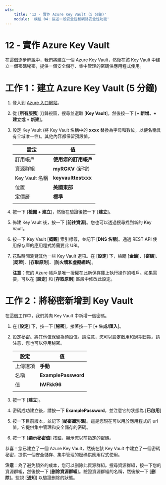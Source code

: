 ```yaml
---
wts:
    title: '12 - 實作 Azure Key Vault (5 分鐘)'
    module: '模組 04：描述一般安全性和網路安全性功能'
---
```

# 12 - 實作 Azure Key Vault

在這個逐步解說中，我們將建立一個 Azure Key Vault，然後在該 Key Vault 中建立一個密碼秘密，提供一個安全儲存、集中管理的密碼供應用程式使用。

# 工作 1：建立 Azure Key Vault (5 分鐘)

1. 登入到 [Azure 入口網站](https://portal.azure.com)。

2. 從 [**所有服務**] 刀鋒視窗，搜尋並選取 [**Key Vault**]，然後按一下 [**+ 新增、+ 建立或 + 新建**]。

3. 設定 Key Vault (將 Key Vault 名稱中的 **xxxx** 替換為字母和數位，以便名稱具有全域唯一性)。其他內容都保留預設值。

    | 設定 | 值 | 
    | --- | --- |
    | 訂用帳戶 | **使用您的訂用帳戶** |
    | 資源群組 | **myRGKV** (新增) |
    | Key Vault 名稱 | **keyvaulttestxxx** |
    | 位置 | **美國東部** |
    | 定價層 | **標準** |
    | | |

4. 按一下 [**檢閱 + 建立**]，然後在驗證後按一下 [**建立**]。 

5. 佈建 Key Vault 後，按一下 [**前往資源**]。您也可以透過搜尋找到新的 Key Vault。 

6. 按一下 Key Vault [**概觀**] 索引標籤，並記下 [**DNS 名稱**]。通過 REST API 使用保存庫的應用程式將需要此 URI。

7. 花點時間瀏覽其他一些 Key Vault 選項。在 [**設定**] 下，檢閱 [**金鑰**]、[**密碼**]、[**認證**]、[**存取原則**]、[**防火墻和虛擬網路**]。

    **注意**：您的 Azure 帳戶是唯一授權在此新保存庫上執行操作的帳戶。如果需要，可以在 [**設定**] 和 [**存取原則**] 區段中修改此設定。

# 工作 2：將秘密新增到 Key Vault
        
在這個工作中，我們將向 Key Vault 中新增一個密碼。 

1. 在 [**設定**] 下，按一下 [**秘密**]，接著按一下 [**+ 生成/匯入**]。

2. 設定秘密。將其他值保留為預設值。請注意，您可以設定啟用和過期日期。請注意，您也可以停用秘密。

    | 設定 | 值 | 
    | --- | --- |
    | 上傳選項 | **手動** |
    | 名稱 | **ExamplePassword** |
    | 值 | **hVFkk96** |
    | | |

3. 按一下 [**建立**]。

4. 密碼成功建立後，請按一下 **ExamplePassword**，並注意它的狀態為 [**已啟用**]

5. 按一下目前版本，並記下 [**祕密識別碼**]。這是您現在可以用於應用程式的 url 值。它提供集中管理和安全儲存的密碼。

6. 按一下 [**顯示秘密值**] 按鈕，顯示您以前指定的密碼。

恭喜！您已建立了一個 Azure Key Vault，然後在該 Key Vault 中建立了一個密碼秘密，提供一個安全儲存、集中管理的密碼供應用程式使用。

**注意**：為了避免額外的成本，您可以删除此資源群組。搜尋資源群組，按一下您的資源群組，然後按一下 [**删除資源群組**]。驗證資源群組的名稱，然後按一下 [**删除**]。監視 [**通知**] 以驗證删除的狀態。

